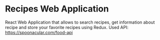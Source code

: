 # Recipes Web Application

React Web Application that allows to search recipes, get information about recipe and store your favorite recipes using Redux. Used API: https://spoonacular.com/food-api
